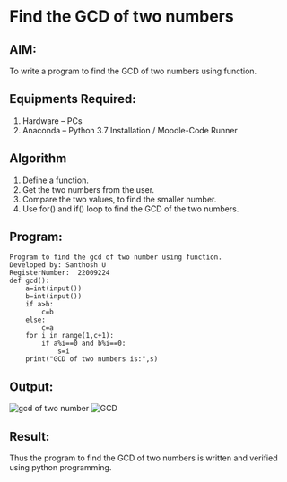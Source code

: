 # Find the GCD of two numbers

## AIM:
To write a program to find the GCD of two numbers using function.

## Equipments Required:
1. Hardware – PCs
2. Anaconda – Python 3.7 Installation / Moodle-Code Runner

## Algorithm
1. Define a function.
2. Get the two numbers from the user.
3. Compare the two values, to find the smaller number.
4. Use for() and if() loop to find the GCD of the two numbers.

## Program:
```
Program to find the gcd of two number using function.
Developed by: Santhosh U
RegisterNumber:  22009224
def gcd():
    a=int(input())
    b=int(input())
    if a>b:
        c=b
    else:
        c=a
    for i in range(1,c+1):
        if a%i==0 and b%i==0:
            s=i
    print("GCD of two numbers is:",s)      
```

## Output:
![gcd of two number](gcd.PNG)
![GCD](https://user-images.githubusercontent.com/119477975/213992573-e4d1852d-1971-49e5-a4f5-f3d83856d283.png)

## Result:
Thus the program to find the GCD of two numbers is written and verified using python programming.
